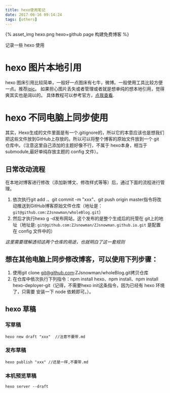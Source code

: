 ```yaml
---
title: hexo使用笔记
date: 2017-06-16 09:14:24
tags: [others]
---
```

{% asset_img hexo.png hexo+github page 构建免费博客 %}

记录一些 hexo 使用<!-- more -->

# hexo 图片本地引用
hexo 图床引用比较简单，一般好一点图床有七牛，微博。一般使用工具比较方便一点。推荐[ipic](https://toolinbox.net/iPic/)。
如果担心图片丢失或者管理或者就是想单纯的想本地引用，觉得爽其实也是阔以的。
具体教程可以参考官方，[点我查看](https://hexo.io/zh-cn/docs/asset-folders.html).


# hexo 不同电脑上同步使用

其实，Hexo生成的文件里面是有一个.gitignore的，所以它的本意应该也是想我们把这些文件放到GitHub上存放的。所以可以将整个博客的原始文件放到一个 git 仓库中。（注意这里自己添加的主题好像不行，不属于 hexo本身，相当于 submodule,最好单纯存放主题的 config 文件）。

## 日常改动流程
在本地对博客进行修改（添加新博文、修改样式等等）后，通过下面的流程进行管理。

1. 依次执行git add .、git commit -m "xxx"、git push origin master指令将改动推送到GitHub博客原始文件仓库（地址是：```git@github.com:ZJsnowman/wholeBlog.git```）
2. 然后才执行hexo g -d发布网站，这个发布的是整个生成后的托管在 git上的地址（地址是:
```git@github.com:ZJsnowman/ZJsnowman.github.io.git```  是配置在 config 文件中的）

*这里需要理解透彻这两个仓库的用途，也就明白了这一套规则*

## 想在其他电脑上同步修改博客，可以使用下列步骤：

1. 使用git clone git@github.com:ZJsnowman/wholeBlog.git拷贝仓库
2. 在仓库中依次执行下列指令：npm install hexo、npm install、npm install hexo-deployer-git（记得，不需要hexo init这条指令，因为已经有 hexo 环境了，只需要
安装一下 node 依赖即可。）。

## hexo 草稿
### 写草稿
```
hexo new draft "xxx"  //注意不要带.md
```

### 发布草稿

```
hexo publish "xxx" //还是一样,不要带.md
```

### 本机预览草稿
```
hexo server --draft
```
